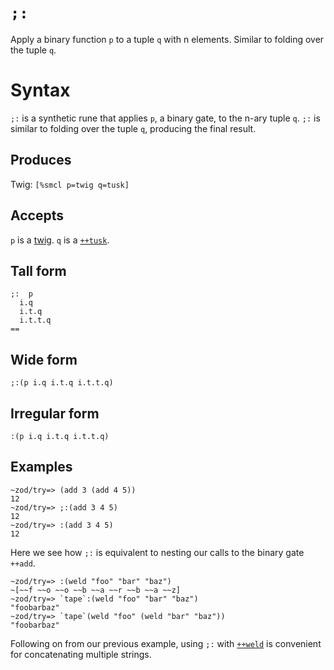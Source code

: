 `;:`
====

Apply a binary function `p` to a tuple `q` with n elements. Similar to folding over the tuple `q`.

Syntax
======

`;:` is a synthetic rune that applies `p`, a binary gate, to the n-ary
tuple `q`. `;:` is similar to folding over the tuple `q`, producing the
final result.

Produces
--------

Twig: `[%smcl p=twig q=tusk]`

Accepts
-------

`p` is a [twig](). `q` is a [`++tusk`]().

Tall form
---------

    ;:  p
      i.q
      i.t.q
      i.t.t.q
    ==

Wide form
---------

    ;:(p i.q i.t.q i.t.t.q)

Irregular form
--------------

    :(p i.q i.t.q i.t.t.q)

Examples
--------

    ~zod/try=> (add 3 (add 4 5))
    12
    ~zod/try=> ;:(add 3 4 5)
    12
    ~zod/try=> :(add 3 4 5)
    12

Here we see how `;:` is equivalent to nesting our calls to the binary
gate `++add`.

    ~zod/try=> :(weld "foo" "bar" "baz")
    ~[~~f ~~o ~~o ~~b ~~a ~~r ~~b ~~a ~~z]
    ~zod/try=> `tape`:(weld "foo" "bar" "baz")
    "foobarbaz"
    ~zod/try=> `tape`(weld "foo" (weld "bar" "baz"))
    "foobarbaz"

Following on from our previous example, using `;:` with [`++weld`]() is
convenient for concatenating multiple strings.
